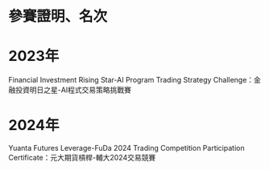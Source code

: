 # 參賽證明、名次

# 2023年
Financial Investment Rising Star-AI Program Trading Strategy Challenge：金融投資明日之星-AI程式交易策略挑戰賽

# 2024年
Yuanta Futures Leverage-FuDa 2024 Trading Competition Participation Certificate：元大期貨槓桿-輔大2024交易競賽
